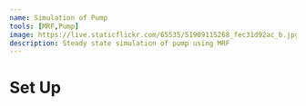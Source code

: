 ```yaml
---
name: Simulation of Pump
tools: [MRF,Pump]
image: https://live.staticflickr.com/65535/51909115268_fec31d92ac_b.jpg
description: Steady state simulation of pump using MRF
---
```


# Set Up
 



 

 
